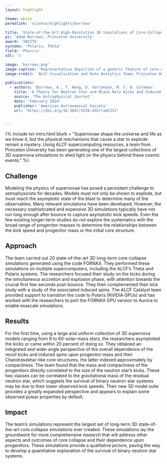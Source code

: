 ```yaml
---
layout: highlight

theme: white
permalink: 'science/highlights/burrows'

title: 'State-of-the-Art High-Resolution 3D Simulations of Core-Collapse Supernovae'
pi: 'Adam Burrows, Princeton University'
award: 'INCITE'
systems: 'Polaris, Theta'
field: 'Physics'
sdl: 's'

image: 'burrows.png' 
image-caption: 'Representative depiction of a generic feature of core-collapse explosions by the turbulence-aided neutrino-driven mechanism. There is often a simultaneous explosion in one general direction and accretion in a very roughly perpendicular direction when the explosion time is delayed by a few hundred milliseconds, and a more spherical explosion when it is launched early as for an initially nonrotating (or slowly rotating), low-compactness progenitor, such as this 9 M☉ model.'
image-credit: 'ALCF Visualization and Data Analytics Team; Princeton University'

publications:
  - authors: 'Burrows, A., T. Wang, D. Vartanyan, M. S. B. Coleman'
    title: 'A Theory for Neutron Star and Black Hole Kicks and Induced Spins'
    source: 'The Astrophysical Journal'
    date: 'February 2024'
    publisher: 'American Astronomical Society'
    url: 'https://doi.org/10.3847/1538-4357/ad2353'
    
    
---
```


{% include txt-intro.html 
    blurb = "Supernovae shape the universe and life as we know it, but the physical mechanisms that cause a star to explode remain a mystery. Using ALCF supercomputing resources, a team from Princeton University has been generating one of the largest collections of 3D supernova simulations to shed light on the physics behind these cosmic events."
%}



## Challenge

Modeling the physics of supernovae has posed a persistent challenge to astrophysicists for decades. Models must not only be shown to explode, but must reach the asymptotic state of the blast to determine many of the observables. Many relevant simulations have been developed. However, the necessary sophisticated and expensive 3D simulations typically have not run long enough after bounce to capture asymptotic kick speeds. Even the few existing longer-term studies do not explore the systematics with the broad range of progenitor masses to determine the relationships between the kick speed and progenitor mass or the initial core structure.



## Approach

The team carried out 20 state-of-the-art 3D long-term core-collapse simulations generated using the code FORNAX. They performed these simulations on multiple supercomputers, including the ALCF’s Theta and Polaris systems. The researchers focused their study on the kicks during the simultaneous accretion and explosion phase, with attention towards the crucial first few seconds post-bounce. They then complemented their kick study with a study of the associated induced spins. The ALCF Catalyst team provided support to transition the code to Polaris (NVIDIA GPUs) and has worked with the researchers to port the FORNAX GPU version to Aurora to enable exascale simulations.



## Results

For the first time, using a large and uniform collection of 3D supernova models ranging from 9 to 60-solar-mass stars, the researchers asymptoted the kicks or came within 20 percent of doing so. They obtained an integrated and wide-angle perspective of the overall dependence of the recoil kicks and induced spins upon progenitor mass and their Chandrasekhar-like core structures, the latter indexed approximately by compactness. The team found that the mass and compactness of the progenitors directly correlated to the size of the neutron star’s kicks. These two classes can be correlated to the gravitational mass of the residual neutron star, which suggests the survival of binary neutron star systems may be due to their lower observed kick speeds. Their new 3D model suite provides a greatly expanded perspective and appears to explain some observed pulsar properties by default.



## Impact

The team’s simulations represent the largest set of long-term 3D state-of-the-art core collapse simulations ever created. These simulations lay the groundwork for more comprehensive research that will address other aspects and outcomes of core collapse and their dependence upon progenitors. These simulations provide a qualitative picture, paving the way to develop a quantitative explanation of the survival of binary neutron star systems.  
